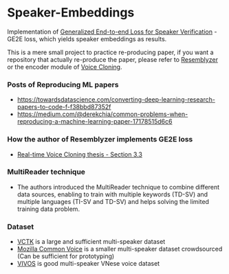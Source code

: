 # Speaker-Embeddings
Implementation of [Generalized End-to-end Loss for Speaker Verification](https://arxiv.org/pdf/1710.10467.pdf) - GE2E loss, which yields speaker embeddings as results.

This is a mere small project to practice re-producing paper, if you want a repository that actually re-produce the paper, please refer to [Resemblyzer](https://github.com/resemble-ai/Resemblyzer) or the encoder module of [Voice Cloning](https://github.com/CorentinJ/Real-Time-Voice-Cloning/tree/master/encoder).


### Posts of Reproducing ML papers
- https://towardsdatascience.com/converting-deep-learning-research-papers-to-code-f-f38bbd87352f
- https://medium.com/@derekchia/common-problems-when-reproducing-a-machine-learning-paper-17178515d6c6

### How the author of Resemblyzer implements GE2E loss
- [Real-time Voice Cloning thesis - Section 3.3](https://matheo.uliege.be/bitstream/2268.2/6801/5/s123578Jemine2019.pdf)

### MultiReader technique
- The authors introduced the MultiReader technique to combine different data sources, enabling to train with multiple keywords (TD-SV) and multiple languages (TI-SV and TD-SV) and helps solving the limited training data problem. 

### Dataset
- [VCTK](https://datashare.ed.ac.uk/handle/10283/3443) is a large and sufficient multi-speaker dataset
- [Mozilla Common Voice](https://commonvoice.mozilla.org/en/datasets) is a smaller multi-speaker dataset crowdsourced (Can be sufficient for prototyping)
- [VIVOS](https://paperswithcode.com/dataset/vivos) is good multi-speaker VNese voice dataset
